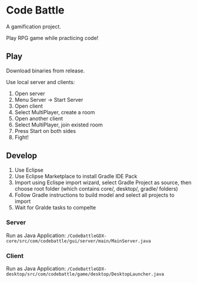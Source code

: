 # Code Battle

A gamification project.

Play RPG game while practicing code!

## Play

Download binaries from release.

Use local server and clients:

1. Open server
2. Menu Server -> Start Server
3. Open client
4. Select MultiPlayer, create a room
5. Open another client
6. Select MultiPlayer, join existed room
7. Press Start on both sides
8. Fight!

## Develop

1. Use Eclipse
2. Use Eclipse Marketplace to install Gradle IDE Pack
3. Import using Eclispe import wizard, select Gradle Project as source, then choose root folder (which contains core/, desktop/, gradle/ folders) 
4. Follow Gradle instructions to build model and select all projects to import
5. Wait for Gralde tasks to compelte

### Server

Run as Java Application:
`/CodeBattleGDX-core/src/com/codebattle/gui/server/main/MainServer.java`

### Client

Run as Java Application:
`/CodeBattleGDX-desktop/src/com/codebattle/game/desktop/DesktopLauncher.java`
